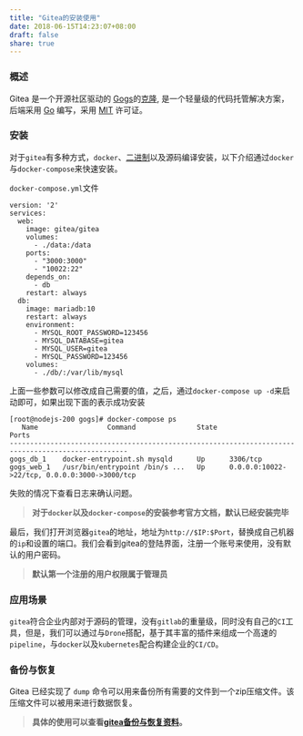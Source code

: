 ```yaml
---
title: "Gitea的安装使用"
date: 2018-06-15T14:23:07+08:00
draft: false
share: true
---
```


### 概述

Gitea 是一个开源社区驱动的 [Gogs](http://gogs.io/)的[克隆](https://blog.gitea.io/2016/12/welcome-to-gitea/), 是一个轻量级的代码托管解决方案，后端采用 [Go](https://golang.org/) 编写，采用 [MIT](https://github.com/go-gitea/gitea/blob/master/LICENSE) 许可证。

### 安装

对于`gitea`有多种方式，`docker`、[二进制](https://github.com/go-gitea/gitea)以及源码编译安装，以下介绍通过`docker`与`docker-compose`来快速安装。

`docker-compose.yml`文件

```shell
version: '2'
services:
  web:
    image: gitea/gitea
    volumes:
      - ./data:/data
    ports:
      - "3000:3000"
      - "10022:22"
    depends_on:
      - db
    restart: always
  db:
    image: mariadb:10
    restart: always
    environment:
      - MYSQL_ROOT_PASSWORD=123456
      - MYSQL_DATABASE=gitea
      - MYSQL_USER=gitea
      - MYSQL_PASSWORD=123456
    volumes:
      - ./db/:/var/lib/mysql
```

上面一些参数可以修改成自己需要的值，之后，通过`docker-compose up -d`来启动即可，如果出现下面的表示成功安装

```shell
[root@nodejs-200 gogs]# docker-compose ps
   Name                 Command               State                       Ports
---------------------------------------------------------------------------------------------------
gogs_db_1    docker-entrypoint.sh mysqld      Up      3306/tcp
gogs_web_1   /usr/bin/entrypoint /bin/s ...   Up      0.0.0.0:10022->22/tcp, 0.0.0.0:3000->3000/tcp
```

失败的情况下查看日志来确认问题。

> **对于`docker`以及`docker-compose`的安装参考官方文档，默认已经安装完毕**

最后，我们打开浏览器`gitea`的地址，地址为`http://$IP:$Port`，替换成自己机器的`ip`和设置的端口。我们会看到gitea的登陆界面，注册一个账号来使用，没有默认的用户密码。

> **默认第一个注册的用户权限属于管理员**

### 应用场景

`gitea`符合企业内部对于源码的管理，没有`gitlab`的重量级，同时没有自己的`CI`工具，但是，我们可以通过与`Drone`搭配，基于其丰富的插件来组成一个高速的`pipeline`，与`docker`以及`kubernetes`配合构建企业的`CI/CD`。

### 备份与恢复

Gitea 已经实现了 `dump` 命令可以用来备份所有需要的文件到一个zip压缩文件。该压缩文件可以被用来进行数据恢复。

> **具体的使用可以查看[gitea备份与恢复资料](https://docs.gitea.io/zh-cn/backup-and-restore/)。**

